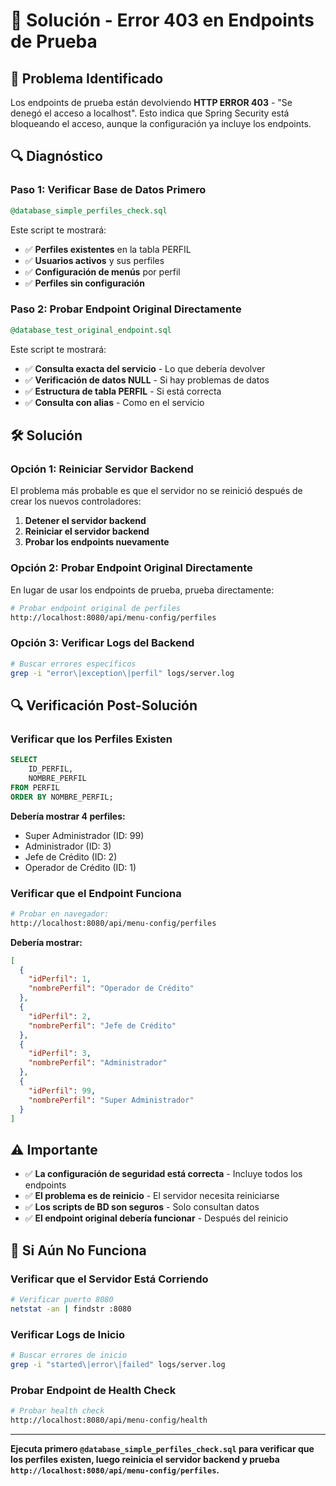 # 🔧 Solución - Error 403 en Endpoints de Prueba

## 🚨 Problema Identificado

Los endpoints de prueba están devolviendo **HTTP ERROR 403** - "Se denegó el acceso a localhost". Esto indica que Spring Security está bloqueando el acceso, aunque la configuración ya incluye los endpoints.

## 🔍 Diagnóstico

### **Paso 1: Verificar Base de Datos Primero**
```sql
@database_simple_perfiles_check.sql
```

Este script te mostrará:
- ✅ **Perfiles existentes** en la tabla PERFIL
- ✅ **Usuarios activos** y sus perfiles
- ✅ **Configuración de menús** por perfil
- ✅ **Perfiles sin configuración**

### **Paso 2: Probar Endpoint Original Directamente**
```sql
@database_test_original_endpoint.sql
```

Este script te mostrará:
- ✅ **Consulta exacta del servicio** - Lo que debería devolver
- ✅ **Verificación de datos NULL** - Si hay problemas de datos
- ✅ **Estructura de tabla PERFIL** - Si está correcta
- ✅ **Consulta con alias** - Como en el servicio

## 🛠️ Solución

### **Opción 1: Reiniciar Servidor Backend**
El problema más probable es que el servidor no se reinició después de crear los nuevos controladores:

1. **Detener el servidor backend**
2. **Reiniciar el servidor backend**
3. **Probar los endpoints nuevamente**

### **Opción 2: Probar Endpoint Original Directamente**
En lugar de usar los endpoints de prueba, prueba directamente:

```bash
# Probar endpoint original de perfiles
http://localhost:8080/api/menu-config/perfiles
```

### **Opción 3: Verificar Logs del Backend**
```bash
# Buscar errores específicos
grep -i "error\|exception\|perfil" logs/server.log
```

## 🔍 Verificación Post-Solución

### **Verificar que los Perfiles Existen**
```sql
SELECT 
    ID_PERFIL,
    NOMBRE_PERFIL
FROM PERFIL
ORDER BY NOMBRE_PERFIL;
```

**Debería mostrar 4 perfiles:**
- Super Administrador (ID: 99)
- Administrador (ID: 3)
- Jefe de Crédito (ID: 2)
- Operador de Crédito (ID: 1)

### **Verificar que el Endpoint Funciona**
```bash
# Probar en navegador:
http://localhost:8080/api/menu-config/perfiles
```

**Debería mostrar:**
```json
[
  {
    "idPerfil": 1,
    "nombrePerfil": "Operador de Crédito"
  },
  {
    "idPerfil": 2,
    "nombrePerfil": "Jefe de Crédito"
  },
  {
    "idPerfil": 3,
    "nombrePerfil": "Administrador"
  },
  {
    "idPerfil": 99,
    "nombrePerfil": "Super Administrador"
  }
]
```

## ⚠️ Importante

- ✅ **La configuración de seguridad está correcta** - Incluye todos los endpoints
- ✅ **El problema es de reinicio** - El servidor necesita reiniciarse
- ✅ **Los scripts de BD son seguros** - Solo consultan datos
- ✅ **El endpoint original debería funcionar** - Después del reinicio

## 🔧 Si Aún No Funciona

### **Verificar que el Servidor Está Corriendo**
```bash
# Verificar puerto 8080
netstat -an | findstr :8080
```

### **Verificar Logs de Inicio**
```bash
# Buscar errores de inicio
grep -i "started\|error\|failed" logs/server.log
```

### **Probar Endpoint de Health Check**
```bash
# Probar health check
http://localhost:8080/api/menu-config/health
```

---

**Ejecuta primero `@database_simple_perfiles_check.sql` para verificar que los perfiles existen, luego reinicia el servidor backend y prueba `http://localhost:8080/api/menu-config/perfiles`.**
